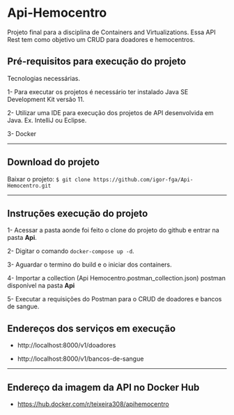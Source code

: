 # Api-Hemocentro
Projeto final para a disciplina de Containers and Virtualizations.
Essa API Rest tem como objetivo um CRUD para doadores e hemocentros.

##  Pré-requisitos para execução do projeto
  Tecnologias necessárias.

  1- Para executar os projetos é necessário ter instalado Java SE Development Kit versão 11.
  
  2- Utilizar uma IDE para execução dos projetos de API desenvolvida em Java. Ex. IntelliJ ou Eclipse.
  
  3- Docker 
  
---
 
## Download do projeto

Baixar o projeto: `$ git clone https://github.com/igor-fga/Api-Hemocentro.git`

---

## Instruções execução do projeto

  1- Acessar a pasta aonde foi feito o clone do projeto do github e entrar na pasta **Api**.
  
  2- Digitar o comando `docker-compose up -d`.

  3- Aguardar o termino do build e o iniciar dos containers.
  
  4- Importar a collection (Api Hemocentro.postman_collection.json) postman disponível na pasta **Api**
  
  5- Executar a requisições do Postman para o CRUD de doadores e bancos de sangue.

## Endereços dos serviços em execução
  
  - http://localhost:8000/v1/doadores

  - http://localhost:8000/v1/bancos-de-sangue

---

## Endereço da imagem da API no Docker Hub

  - https://hub.docker.com/r/teixeira308/apihemocentro


